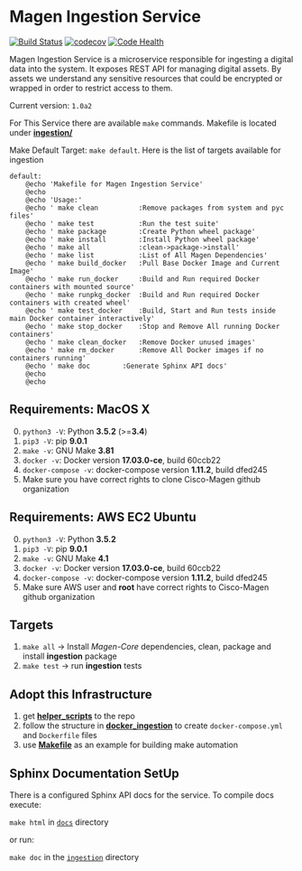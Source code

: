 # Magen Ingestion Service

[![Build Status](https://travis-ci.org/magengit/magen-in.svg?branch=master)](https://travis-ci.org/magengit/magen-in)
[![codecov](https://codecov.io/gh/magengit/magen-ks/branch/master/graph/badge.svg)](https://codecov.io/gh/magengit/magen-ks)
[![Code Health](https://landscape.io/github/magengit/magen-in/master/landscape.svg?style=flat)](https://landscape.io/github/magengit/magen-in/master)


Magen Ingestion Service is a microservice responsible for ingesting a digital data into the system. It exposes REST API
for managing digital assets. By assets we understand any sensitive resources that could be encrypted or wrapped
in order to restrict access to them.

Current version: ```1.0a2```

For This Service there are available ```make``` commands. Makefile is located under [**ingestion/**](ingestion)

Make Default Target: ```make default```. Here is the list of targets available for ingestion

```make
default:
	@echo 'Makefile for Magen Ingestion Service'
	@echo
	@echo 'Usage:'
	@echo '	make clean    		:Remove packages from system and pyc files'
	@echo '	make test     		:Run the test suite'
	@echo '	make package  		:Create Python wheel package'
	@echo '	make install  		:Install Python wheel package'
	@echo '	make all      		:clean->package->install'
	@echo '	make list     		:List of All Magen Dependencies'
	@echo '	make build_docker 	:Pull Base Docker Image and Current Image'
	@echo '	make run_docker   	:Build and Run required Docker containers with mounted source'
	@echo '	make runpkg_docker	:Build and Run required Docker containers with created wheel'
	@echo '	make test_docker  	:Build, Start and Run tests inside main Docker container interactively'
	@echo '	make stop_docker  	:Stop and Remove All running Docker containers'
	@echo '	make clean_docker 	:Remove Docker unused images'
	@echo '	make rm_docker    	:Remove All Docker images if no containers running'
	@echo '	make doc		:Generate Sphinx API docs'
	@echo
	@echo
```

## Requirements: MacOS X
0. ```python3 -V```: Python **3.5.2** (>=**3.4**)
0. ```pip3 -V```: pip **9.0.1**
0. ```make -v```: GNU Make **3.81**
1. ```docker -v```: Docker version **17.03.0-ce**, build 60ccb22
2. ```docker-compose -v```: docker-compose version **1.11.2**, build dfed245
3. Make sure you have correct rights to clone Cisco-Magen github organization

## Requirements: AWS EC2 Ubuntu
0. ```python3 -V```: Python **3.5.2**
1. ```pip3 -V```: pip **9.0.1**
2. ```make -v```: GNU Make **4.1**
3. ```docker -v```: Docker version **17.03.0-ce**, build 60ccb22
4. ```docker-compose -v```: docker-compose version **1.11.2**, build dfed245
5. Make sure AWS user and **root** have correct rights to Cisco-Magen github organization

## Targets

1. ```make all```  -> Install *Magen-Core* dependencies, clean, package and install **ingestion** package
2. ```make test``` -> run **ingestion** tests

## Adopt this Infrastructure

1. get [**helper_scripts**](ingestion/helper_scripts) to the repo
2. follow the structure in [**docker_ingestion**](ingestion/docker_ingestion) to create ```docker-compose.yml``` and ```Dockerfile``` files
3. use [**Makefile**](ingestion/Makefile) as an example for building make automation

## Sphinx Documentation SetUp

There is a configured Sphinx API docs for the service. 
To compile docs execute: 

```make html``` in [```docs```](ingestion/docs) directory
    
or run:

```make doc``` in the [```ingestion```](ingestion) directory
